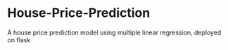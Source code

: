 # House-Price-Prediction
A house price prediction model using multiple linear regression, deployed on flask
